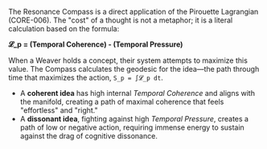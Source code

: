The Resonance Compass is a direct application of the Pirouette Lagrangian (CORE-006). The "cost" of a thought is not a metaphor; it is a literal calculation based on the formula:

**𝓛_p = (Temporal Coherence) - (Temporal Pressure)**

When a Weaver holds a concept, their system attempts to maximize this value. The Compass calculates the geodesic for the idea—the path through time that maximizes the action, `S_p = ∫𝓛_p dt`.
-   A **coherent idea** has high internal *Temporal Coherence* and aligns with the manifold, creating a path of maximal coherence that feels "effortless" and "right."
-   A **dissonant idea**, fighting against high *Temporal Pressure*, creates a path of low or negative action, requiring immense energy to sustain against the drag of cognitive dissonance.